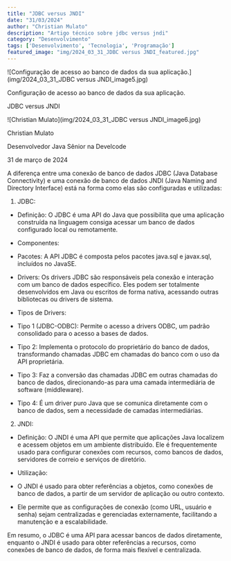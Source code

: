 ```yaml
---
title: "JDBC versus JNDI"
date: "31/03/2024"
author: "Christian Mulato"
description: "Artigo técnico sobre jdbc versus jndi"
category: "Desenvolvimento"
tags: ['Desenvolvimento', 'Tecnologia', 'Programação']
featured_image: "img/2024_03_31_JDBC versus JNDI_featured.jpg"
---
```


![Configuração de acesso ao banco de dados da sua aplicação.](img/2024_03_31_JDBC versus JNDI_image5.jpg)

Configuração de acesso ao banco de dados da sua aplicação.

JDBC versus JNDI

![Christian Mulato](img/2024_03_31_JDBC versus JNDI_image6.jpg)

Christian Mulato

Desenvolvedor Java Sênior na Develcode

31 de março de 2024

A diferença entre uma conexão de banco de dados JDBC (Java Database Connectivity) e uma conexão de banco de dados JNDI (Java Naming and Directory Interface) está na forma como elas são configuradas e utilizadas:

1. JDBC:

- Definição: O JDBC é uma API do Java que possibilita que uma aplicação construída na linguagem consiga acessar um banco de dados configurado local ou remotamente.

- Componentes:

- Pacotes: A API JDBC é composta pelos pacotes java.sql e javax.sql, incluídos no JavaSE.

- Drivers: Os drivers JDBC são responsáveis pela conexão e interação com um banco de dados específico. Eles podem ser totalmente desenvolvidos em Java ou escritos de forma nativa, acessando outras bibliotecas ou drivers de sistema.

- Tipos de Drivers:

- Tipo 1 (JDBC-ODBC): Permite o acesso a drivers ODBC, um padrão consolidado para o acesso a bases de dados.

- Tipo 2: Implementa o protocolo do proprietário do banco de dados, transformando chamadas JDBC em chamadas do banco com o uso da API proprietária.

- Tipo 3: Faz a conversão das chamadas JDBC em outras chamadas do banco de dados, direcionando-as para uma camada intermediária de software (middleware).

- Tipo 4: É um driver puro Java que se comunica diretamente com o banco de dados, sem a necessidade de camadas intermediárias.

2. JNDI:

- Definição: O JNDI é uma API que permite que aplicações Java localizem e acessem objetos em um ambiente distribuído. Ele é frequentemente usado para configurar conexões com recursos, como bancos de dados, servidores de correio e serviços de diretório.

- Utilização:

- O JNDI é usado para obter referências a objetos, como conexões de banco de dados, a partir de um servidor de aplicação ou outro contexto.

- Ele permite que as configurações de conexão (como URL, usuário e senha) sejam centralizadas e gerenciadas externamente, facilitando a manutenção e a escalabilidade.

Em resumo, o JDBC é uma API para acessar bancos de dados diretamente, enquanto o JNDI é usado para obter referências a recursos, como conexões de banco de dados, de forma mais flexível e centralizada.
